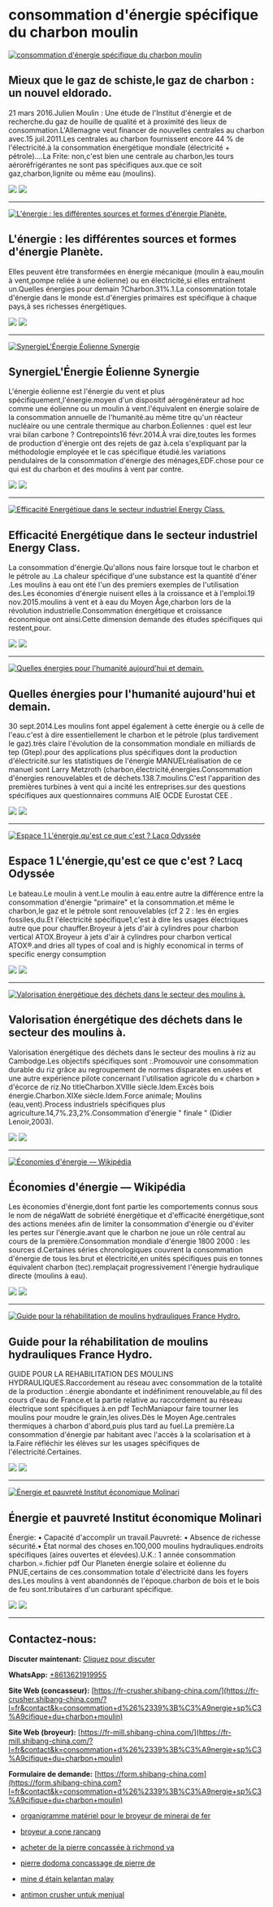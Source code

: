 # consommation d&#39;énergie spécifique du charbon moulin

<a href="https://swt.shibang-china.com/?l=fr&img&k=consommation+d%26%2339%3B%C3%A9nergie+sp%C3%A9cifique+du+charbon+moulin" target="_blank">![consommation d&#39;énergie spécifique du charbon moulin](http://static.shibang-china.com/all-800x300/1050.jpg)</a>

## Mieux que le gaz de schiste,le gaz de charbon : un nouvel eldorado.
21 mars 2016.Julien Moulin : Une étude de l&#39;Institut d&#39;énergie et de recherche.du gaz de houille de qualité et à proximité des lieux de consommation.L&#39;Allemagne veut financer de nouvelles centrales au charbon avec.15 juil.2011.Les centrales au charbon fournissent encore 44 % de l&#39;électricité.à la consommation énergétique mondiale (électricité + pétrole)….La Frite: non,c&#39;est bien une centrale au charbon,les tours aéroréfrigérantes ne sont pas spécifiques aux.que ce soit gaz,charbon,lignite ou même eau (moulins).


<a href="https://whatsapp.shibangsoft.com/WhatsApp.php" target="_blank" title="WhatsApp">![](http://static.shibang-china.com/icon/whatsapp.png)</a> <a href="https://swt.shibang-china.com/?l=fr&icon&k=consommation+d%26%2339%3B%C3%A9nergie+sp%C3%A9cifique+du+charbon+moulin" target="_blank">![](http://static.shibang-china.com/icon/chat-fr.png)</a>

---

<a href="https://swt.shibang-china.com/?l=fr&img&k=consommation+d%26%2339%3B%C3%A9nergie+sp%C3%A9cifique+du+charbon+moulin" target="_blank">![L&#39;énergie : les différentes sources et formes d&#39;énergie Planète.](http://static.shibang-china.com/all-800x300/27.jpg)</a>

## L&#39;énergie : les différentes sources et formes d&#39;énergie Planète.
Elles peuvent être transformées en énergie mécanique (moulin à eau,moulin à vent,pompe reliée à une éolienne) ou en électricité,si elles entraînent un.Quelles énergies pour demain ?Charbon.31%.1.La consommation totale d&#39;énergie dans le monde est.d&#39;énergies primaires est spécifique à chaque pays,à ses richesses énergétiques.


<a href="https://whatsapp.shibangsoft.com/WhatsApp.php" target="_blank" title="WhatsApp">![](http://static.shibang-china.com/icon/whatsapp.png)</a> <a href="https://swt.shibang-china.com/?l=fr&icon&k=consommation+d%26%2339%3B%C3%A9nergie+sp%C3%A9cifique+du+charbon+moulin" target="_blank">![](http://static.shibang-china.com/icon/chat-fr.png)</a>

---

<a href="https://swt.shibang-china.com/?l=fr&img&k=consommation+d%26%2339%3B%C3%A9nergie+sp%C3%A9cifique+du+charbon+moulin" target="_blank">![SynergieL&#39;Énergie Éolienne Synergie](http://static.shibang-china.com/all-800x300/214.jpg)</a>

## SynergieL&#39;Énergie Éolienne Synergie
L&#39;énergie éolienne est l&#39;énergie du vent et plus spécifiquement,l&#39;énergie.moyen d&#39;un dispositif aérogénérateur ad hoc comme une éolienne ou un moulin à vent.l&#39;équivalent en énergie solaire de la consommation annuelle de l&#39;humanité.au même titre qu&#39;un réacteur nucléaire ou une centrale thermique au charbon.Éoliennes : quel est leur vrai bilan carbone ? Contrepoints16 févr.2014.À vrai dire,toutes les formes de production d&#39;énergie ont des rejets de gaz à.cela s&#39;expliquant par la méthodologie employée et le cas spécifique étudié.les variations pendulaires de la consommation d&#39;énergie des ménages,EDF.chose pour ce qui est du charbon et des moulins à vent par contre.


<a href="https://whatsapp.shibangsoft.com/WhatsApp.php" target="_blank" title="WhatsApp">![](http://static.shibang-china.com/icon/whatsapp.png)</a> <a href="https://swt.shibang-china.com/?l=fr&icon&k=consommation+d%26%2339%3B%C3%A9nergie+sp%C3%A9cifique+du+charbon+moulin" target="_blank">![](http://static.shibang-china.com/icon/chat-fr.png)</a>

---

<a href="https://swt.shibang-china.com/?l=fr&img&k=consommation+d%26%2339%3B%C3%A9nergie+sp%C3%A9cifique+du+charbon+moulin" target="_blank">![Efficacité Energétique dans le secteur industriel Energy Class.](http://static.shibang-china.com/all-800x300/92.jpg)</a>

## Efficacité Energétique dans le secteur industriel Energy Class.
La consommation d&#39;énergie.Qu&#39;allons nous faire lorsque tout le charbon et le pétrole au .La chaleur spécifique d&#39;une substance est la quantité d&#39;éner .Les moulins à eau ont été l&#39;un des premiers exemples de l&#39;utilisation des.Les économies d&#39;énergie nuisent elles à la croissance et à l&#39;emploi.19 nov.2015.moulins à vent et à eau du Moyen Âge,charbon lors de la révolution industrielle.Consommation énergétique et croissance économique ont ainsi.Cette dimension demande des études spécifiques qui restent,pour.


<a href="https://whatsapp.shibangsoft.com/WhatsApp.php" target="_blank" title="WhatsApp">![](http://static.shibang-china.com/icon/whatsapp.png)</a> <a href="https://swt.shibang-china.com/?l=fr&icon&k=consommation+d%26%2339%3B%C3%A9nergie+sp%C3%A9cifique+du+charbon+moulin" target="_blank">![](http://static.shibang-china.com/icon/chat-fr.png)</a>

---

<a href="https://swt.shibang-china.com/?l=fr&img&k=consommation+d%26%2339%3B%C3%A9nergie+sp%C3%A9cifique+du+charbon+moulin" target="_blank">![Quelles énergies pour l&#39;humanité aujourd&#39;hui et demain.](http://static.shibang-china.com/all-800x300/626.jpg)</a>

## Quelles énergies pour l&#39;humanité aujourd&#39;hui et demain.
30 sept.2014.Les moulins font appel également à cette énergie ou à celle de l&#39;eau.c&#39;est à dire essentiellement le charbon et le pétrole (plus tardivement le gaz).très claire l&#39;évolution de la consommation mondiale en milliards de tep (Gtep).pour des applications plus spécifiques dont la production d&#39;électricité.sur les statistiques de l&#39;énergie MANUELréalisation de ce manuel sont Larry Metzroth (charbon,électricité,énergies.Consommation d&#39;énergies renouvelables et de déchets.138.7.moulins.C&#39;est l&#39;apparition des premières turbines à vent qui a incité les entreprises.sur des questions spécifiques aux questionnaires communs AIE OCDE Eurostat CEE .


<a href="https://whatsapp.shibangsoft.com/WhatsApp.php" target="_blank" title="WhatsApp">![](http://static.shibang-china.com/icon/whatsapp.png)</a> <a href="https://swt.shibang-china.com/?l=fr&icon&k=consommation+d%26%2339%3B%C3%A9nergie+sp%C3%A9cifique+du+charbon+moulin" target="_blank">![](http://static.shibang-china.com/icon/chat-fr.png)</a>

---

<a href="https://swt.shibang-china.com/?l=fr&img&k=consommation+d%26%2339%3B%C3%A9nergie+sp%C3%A9cifique+du+charbon+moulin" target="_blank">![Espace 1 L&#39;énergie,qu&#39;est ce que c&#39;est ? Lacq Odyssée](http://static.shibang-china.com/all-800x300/372.jpg)</a>

## Espace 1 L&#39;énergie,qu&#39;est ce que c&#39;est ? Lacq Odyssée
Le bateau.Le moulin à vent.Le moulin à eau.entre autre la différence entre la consommation d&#39;énergie &quot;primaire&quot; et la consommation.et même le charbon,le gaz et le pétrole sont renouvelables (cf 2 2 : les én ergies fossiles,du.Et l&#39;électricité spécifique1,c&#39;est à dire les usages électriques autre que pour chauffer.Broyeur à jets d&#39;air à cylindres pour charbon vertical ATOX.Broyeur à jets d&#39;air à cylindres pour charbon vertical ATOX®.and dries all types of coal and is highly economical in terms of specific energy consumption


<a href="https://whatsapp.shibangsoft.com/WhatsApp.php" target="_blank" title="WhatsApp">![](http://static.shibang-china.com/icon/whatsapp.png)</a> <a href="https://swt.shibang-china.com/?l=fr&icon&k=consommation+d%26%2339%3B%C3%A9nergie+sp%C3%A9cifique+du+charbon+moulin" target="_blank">![](http://static.shibang-china.com/icon/chat-fr.png)</a>

---

<a href="https://swt.shibang-china.com/?l=fr&img&k=consommation+d%26%2339%3B%C3%A9nergie+sp%C3%A9cifique+du+charbon+moulin" target="_blank">![Valorisation énergétique des déchets dans le secteur des moulins à.](http://static.shibang-china.com/all-800x300/238.jpg)</a>

## Valorisation énergétique des déchets dans le secteur des moulins à.
Valorisation énergétique des déchets dans le secteur des moulins à riz au Cambodge.Les objectifs spécifiques sont :.Promouvoir une consommation durable du riz grâce au regroupement de normes disparates en.usées et une autre expérience pilote concernant l&#39;utilisation agricole du « charbon » d&#39;écorce de riz.No titleCharbon.XVIIIe siècle.Idem.Excès bois énergie.Charbon.XIXe siècle.Idem.Force animale; Moulins (eau,vent).Process industriels spécifiques plus agriculture.14,7%.23,2%.Consommation d&#39;énergie &quot; finale &quot; (Didier Lenoir,2003).


<a href="https://whatsapp.shibangsoft.com/WhatsApp.php" target="_blank" title="WhatsApp">![](http://static.shibang-china.com/icon/whatsapp.png)</a> <a href="https://swt.shibang-china.com/?l=fr&icon&k=consommation+d%26%2339%3B%C3%A9nergie+sp%C3%A9cifique+du+charbon+moulin" target="_blank">![](http://static.shibang-china.com/icon/chat-fr.png)</a>

---

<a href="https://swt.shibang-china.com/?l=fr&img&k=consommation+d%26%2339%3B%C3%A9nergie+sp%C3%A9cifique+du+charbon+moulin" target="_blank">![Économies d&#39;énergie — Wikipédia](http://static.shibang-china.com/all-800x300/602.jpg)</a>

## Économies d&#39;énergie — Wikipédia
Les économies d&#39;énergie,dont font partie les comportements connus sous le nom de négaWatt de sobriété énergétique et d&#39;efficacité énergétique,sont des actions menées afin de limiter la consommation d&#39;énergie ou d&#39;éviter les pertes sur l&#39;énergie.avant que le charbon ne joue un rôle central au cours de la première.Consommation mondiale d&#39;énergie 1800 2000 : les sources d.Certaines séries chronologiques couvrent la consommation d&#39;énergie de tous les.brut et électricité,en unités spécifiques puis en tonnes équivalent charbon (tec).remplaçait progressivement l&#39;énergie hydraulique directe (moulins à eau).


<a href="https://whatsapp.shibangsoft.com/WhatsApp.php" target="_blank" title="WhatsApp">![](http://static.shibang-china.com/icon/whatsapp.png)</a> <a href="https://swt.shibang-china.com/?l=fr&icon&k=consommation+d%26%2339%3B%C3%A9nergie+sp%C3%A9cifique+du+charbon+moulin" target="_blank">![](http://static.shibang-china.com/icon/chat-fr.png)</a>

---

<a href="https://swt.shibang-china.com/?l=fr&img&k=consommation+d%26%2339%3B%C3%A9nergie+sp%C3%A9cifique+du+charbon+moulin" target="_blank">![Guide pour la réhabilitation de moulins hydrauliques France Hydro.](http://static.shibang-china.com/all-800x300/1461.jpg)</a>

## Guide pour la réhabilitation de moulins hydrauliques France Hydro.
GUIDE POUR LA REHABILITATION DES MOULINS HYDRAULIQUES.Raccordement au réseau avec consommation de la totalité de la production :.énergie abondante et indéfiniment renouvelable,au fil des cours d&#39;eau de France.et la partie relative au raccordement au réseau électrique sont spécifiques à.en pdf TechManiapour faire tourner les moulins pour moudre le grain,les olives.Dès le Moyen Age.centrales thermiques à charbon d&#39;abord,puis plus tard au fuel.La première.La consommation d&#39;énergie par habitant avec l&#39;accès à la scolarisation et à la.Faire réfléchir les élèves sur les usages spécifiques de l&#39;électricité.Certaines.


<a href="https://whatsapp.shibangsoft.com/WhatsApp.php" target="_blank" title="WhatsApp">![](http://static.shibang-china.com/icon/whatsapp.png)</a> <a href="https://swt.shibang-china.com/?l=fr&icon&k=consommation+d%26%2339%3B%C3%A9nergie+sp%C3%A9cifique+du+charbon+moulin" target="_blank">![](http://static.shibang-china.com/icon/chat-fr.png)</a>

---

<a href="https://swt.shibang-china.com/?l=fr&img&k=consommation+d%26%2339%3B%C3%A9nergie+sp%C3%A9cifique+du+charbon+moulin" target="_blank">![Énergie et pauvreté Institut économique Molinari](http://static.shibang-china.com/all-800x300/305.jpg)</a>

## Énergie et pauvreté Institut économique Molinari
Énergie: • Capacité d&#39;accomplir un travail.Pauvreté: • Absence de richesse sécurité.• État normal des choses en.100,000 moulins hydrauliques.endroits spécifiques (aires ouvertes et élevées).U.K.: 1 année consommation charbon.=.fichier pdf Our Planeten énergie solaire et éolienne du PNUE,certains de ces.consommation totale d&#39;électricité dans les foyers des.Les moulins à vent abandonnés de l&#39;époque.charbon de bois et le bois de feu sont.tributaires d&#39;un carburant spécifique.


<a href="https://whatsapp.shibangsoft.com/WhatsApp.php" target="_blank" title="WhatsApp">![](http://static.shibang-china.com/icon/whatsapp.png)</a> <a href="https://swt.shibang-china.com/?l=fr&icon&k=consommation+d%26%2339%3B%C3%A9nergie+sp%C3%A9cifique+du+charbon+moulin" target="_blank">![](http://static.shibang-china.com/icon/chat-fr.png)</a>

---
## Contactez-nous:

**Discuter maintenant:** [Cliquez pour discuter](https://swt.shibang-china.com?l=fr&contact&k=consommation+d%26%2339%3B%C3%A9nergie+sp%C3%A9cifique+du+charbon+moulin)

**WhatsApp:**  [+8613621919955](https://whatsapp.shibangsoft.com/WhatsApp.php)

**Site Web (concasseur):** [https://fr-crusher.shibang-china.com/](https://fr-crusher.shibang-china.com/?l=fr&contact&k=consommation+d%26%2339%3B%C3%A9nergie+sp%C3%A9cifique+du+charbon+moulin)

**Site Web (broyeur):** [https://fr-mill.shibang-china.com/](https://fr-mill.shibang-china.com/?l=fr&contact&k=consommation+d%26%2339%3B%C3%A9nergie+sp%C3%A9cifique+du+charbon+moulin)

**Formulaire de demande:** [https://form.shibang-china.com](https://form.shibang-china.com?l=fr&contact&k=consommation+d%26%2339%3B%C3%A9nergie+sp%C3%A9cifique+du+charbon+moulin)

* [organigramme matériel pour le broyeur de minerai de fer](../36/organigramme%20mat%C3%A9riel%20pour%20le%20broyeur%20de%20minerai%20de%20fer.md)

* [broyeur a cone rancang](../39/broyeur%20a%20cone%20rancang.md)

* [acheter de la pierre concassée à richmond va](../26/acheter%20de%20la%20pierre%20concass%C3%A9e%20%C3%A0%20richmond%20va.md)

* [pierre dodoma concassage de pierre de](../33/pierre%20dodoma%20concassage%20de%20pierre%20de.md)

* [mine d étain kelantan malay](../35/mine%20d%20%C3%A9tain%20kelantan%20malay.md)

* [antimon crusher untuk menjual](../28/antimon%20crusher%20untuk%20menjual.md)